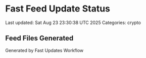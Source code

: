 # Fast Feed Update Status
Last updated: Sat Aug 23 23:30:38 UTC 2025
Categories: crypto

## Feed Files Generated

Generated by Fast Updates Workflow
